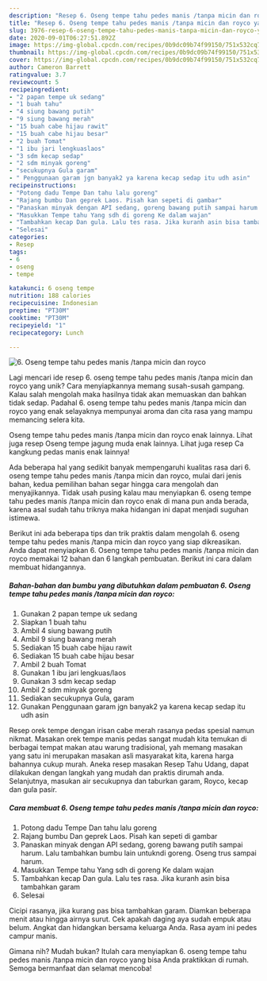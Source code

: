 ```yaml
---
description: "Resep 6. Oseng tempe tahu pedes manis /tanpa micin dan royco yang Enak"
title: "Resep 6. Oseng tempe tahu pedes manis /tanpa micin dan royco yang Enak"
slug: 3976-resep-6-oseng-tempe-tahu-pedes-manis-tanpa-micin-dan-royco-yang-enak
date: 2020-09-01T06:27:51.892Z
image: https://img-global.cpcdn.com/recipes/0b9dc09b74f99150/751x532cq70/6-oseng-tempe-tahu-pedes-manis-tanpa-micin-dan-royco-foto-resep-utama.jpg
thumbnail: https://img-global.cpcdn.com/recipes/0b9dc09b74f99150/751x532cq70/6-oseng-tempe-tahu-pedes-manis-tanpa-micin-dan-royco-foto-resep-utama.jpg
cover: https://img-global.cpcdn.com/recipes/0b9dc09b74f99150/751x532cq70/6-oseng-tempe-tahu-pedes-manis-tanpa-micin-dan-royco-foto-resep-utama.jpg
author: Cameron Barrett
ratingvalue: 3.7
reviewcount: 5
recipeingredient:
- "2 papan tempe uk sedang"
- "1 buah tahu"
- "4 siung bawang putih"
- "9 siung bawang merah"
- "15 buah cabe hijau rawit"
- "15 buah cabe hijau besar"
- "2 buah Tomat"
- "1 ibu jari lengkuaslaos"
- "3 sdm kecap sedap"
- "2 sdm minyak goreng"
- "secukupnya Gula garam"
- " Penggunaan garam jgn banyak2 ya karena kecap sedap itu udh asin"
recipeinstructions:
- "Potong dadu Tempe Dan tahu lalu goreng"
- "Rajang bumbu Dan geprek Laos. Pisah kan sepeti di gambar"
- "Panaskan minyak dengan API sedang, goreng bawang putih sampai harum. Lalu tambahkan bumbu lain untukndi goreng. Oseng trus sampai harum."
- "Masukkan Tempe tahu Yang sdh di goreng Ke dalam wajan"
- "Tambahkan kecap Dan gula. Lalu tes rasa. Jika kuranh asin bisa tambahkan garam"
- "Selesai"
categories:
- Resep
tags:
- 6
- oseng
- tempe

katakunci: 6 oseng tempe 
nutrition: 188 calories
recipecuisine: Indonesian
preptime: "PT30M"
cooktime: "PT30M"
recipeyield: "1"
recipecategory: Lunch

---
```



![6. Oseng tempe tahu pedes manis /tanpa micin dan royco](https://img-global.cpcdn.com/recipes/0b9dc09b74f99150/751x532cq70/6-oseng-tempe-tahu-pedes-manis-tanpa-micin-dan-royco-foto-resep-utama.jpg)

Lagi mencari ide resep 6. oseng tempe tahu pedes manis /tanpa micin dan royco yang unik? Cara menyiapkannya memang susah-susah gampang. Kalau salah mengolah maka hasilnya tidak akan memuaskan dan bahkan tidak sedap. Padahal 6. oseng tempe tahu pedes manis /tanpa micin dan royco yang enak selayaknya mempunyai aroma dan cita rasa yang mampu memancing selera kita.

Oseng tempe tahu pedes manis /tanpa micin dan royco enak lainnya. Lihat juga resep Oseng tempe jagung muda enak lainnya. Lihat juga resep Ca kangkung pedas manis enak lainnya!

Ada beberapa hal yang sedikit banyak mempengaruhi kualitas rasa dari 6. oseng tempe tahu pedes manis /tanpa micin dan royco, mulai dari jenis bahan, kedua pemilihan bahan segar hingga cara mengolah dan menyajikannya. Tidak usah pusing kalau mau menyiapkan 6. oseng tempe tahu pedes manis /tanpa micin dan royco enak di mana pun anda berada, karena asal sudah tahu triknya maka hidangan ini dapat menjadi suguhan istimewa.


Berikut ini ada beberapa tips dan trik praktis dalam mengolah 6. oseng tempe tahu pedes manis /tanpa micin dan royco yang siap dikreasikan. Anda dapat menyiapkan 6. Oseng tempe tahu pedes manis /tanpa micin dan royco memakai 12 bahan dan 6 langkah pembuatan. Berikut ini cara dalam membuat hidangannya.

<!--inarticleads1-->

##### Bahan-bahan dan bumbu yang dibutuhkan dalam pembuatan 6. Oseng tempe tahu pedes manis /tanpa micin dan royco:

1. Gunakan 2 papan tempe uk sedang
1. Siapkan 1 buah tahu
1. Ambil 4 siung bawang putih
1. Ambil 9 siung bawang merah
1. Sediakan 15 buah cabe hijau rawit
1. Sediakan 15 buah cabe hijau besar
1. Ambil 2 buah Tomat
1. Gunakan 1 ibu jari lengkuas/laos
1. Gunakan 3 sdm kecap sedap
1. Ambil 2 sdm minyak goreng
1. Sediakan secukupnya Gula, garam
1. Gunakan  Penggunaan garam jgn banyak2 ya karena kecap sedap itu udh asin


Resep orek tempe dengan irisan cabe merah rasanya pedas spesial namun nikmat. Masakan orek tempe manis pedas sangat mudah kita temukan di berbagai tempat makan atau warung tradisional, yah memang masakan yang satu ini merupakan masakan asli masyarakat kita, karena harga bahannya cukup murah. Aneka resep masakan Resep Tahu Udang, dapat dilakukan dengan langkah yang mudah dan praktis dirumah anda. Selanjutnya, masukan air secukupnya dan taburkan garam, Royco, kecap dan gula pasir. 

<!--inarticleads2-->

##### Cara membuat 6. Oseng tempe tahu pedes manis /tanpa micin dan royco:

1. Potong dadu Tempe Dan tahu lalu goreng
1. Rajang bumbu Dan geprek Laos. Pisah kan sepeti di gambar
1. Panaskan minyak dengan API sedang, goreng bawang putih sampai harum. Lalu tambahkan bumbu lain untukndi goreng. Oseng trus sampai harum.
1. Masukkan Tempe tahu Yang sdh di goreng Ke dalam wajan
1. Tambahkan kecap Dan gula. Lalu tes rasa. Jika kuranh asin bisa tambahkan garam
1. Selesai


Cicipi rasanya, jika kurang pas bisa tambahkan garam. Diamkan beberapa menit atau hingga airnya surut. Cek apakah daging aya sudah empuk atau belum. Angkat dan hidangkan bersama keluarga Anda. Rasa ayam ini pedes campur manis. 

Gimana nih? Mudah bukan? Itulah cara menyiapkan 6. oseng tempe tahu pedes manis /tanpa micin dan royco yang bisa Anda praktikkan di rumah. Semoga bermanfaat dan selamat mencoba!
